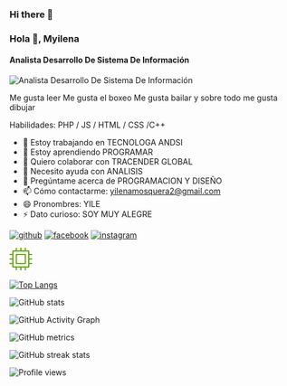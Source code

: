 ### Hi there 👋
### Hola 👋, Myilena
#### Analista Desarrollo De Sistema De Información
![Analista Desarrollo De Sistema De Información](https://static.vecteezy.com/system/resources/previews/000/523/378/non_2x/web-development-application-design-coding-and-programming-on-laptop-and-smartphone-concept-with-programming-language-and-program-code-and-layout-on-screen-vector.jpg)

Me gusta leer
Me gusta el boxeo
Me gusta bailar y sobre todo me gusta dibujar

Habilidades: PHP /  JS / HTML / CSS /C++

- 🔭 Estoy trabajando en TECNOLOGA ANDSI 
- 🌱 Estoy aprendiendo PROGRAMAR 
- 👯 Quiero colaborar con TRACENDER GLOBAL 
- 🤔 Necesito ayuda con ANALISIS 
- 💬 Pregúntame acerca de PROGRAMACION Y DISEÑO 
- 📫 Cómo contactarme: yilenamosquera2@gmail.com 
- 😄 Pronombres: YILE 
- ⚡ Dato curioso: SOY MUY ALEGRE 


[<img src='https://cdn.jsdelivr.net/npm/simple-icons@3.0.1/icons/github.svg' alt='github' height='40'>](https://github.com/Myilena)  [<img src='https://cdn.jsdelivr.net/npm/simple-icons@3.0.1/icons/facebook.svg' alt='facebook' height='40'>](https://www.facebook.com/Yilena)  [<img src='https://cdn.jsdelivr.net/npm/simple-icons@3.0.1/icons/instagram.svg' alt='instagram' height='40'>](https://www.instagram.com/yilenamosquera/)  

<a href='https://docs.github.com/en/developers'><img src='https://raw.githubusercontent.com/acervenky/animated-github-badges/master/assets/devbadge.gif' width='40' height='40'></a> 

[![Top Langs](https://github-readme-stats.vercel.app/api/top-langs/?username=Myilena)](https://github.com/anuraghazra/github-readme-stats)

![GitHub stats](https://github-readme-stats.vercel.app/api?username=Myilena&show_icons=true)  

![GitHub Activity Graph](https://activity-graph.herokuapp.com/graph?username=Myilena)  

![GitHub metrics](https://metrics.lecoq.io/Myilena)  

![GitHub streak stats](https://streak-stats.demolab.com/?user=Myilena)  

![Profile views](https://gpvc.arturio.dev/Myilena)  
